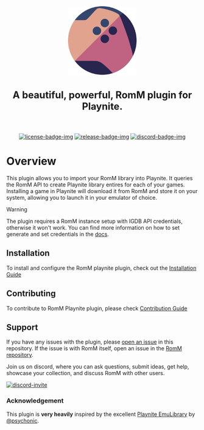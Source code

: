 <!-- trunk-ignore-all(markdownlint/MD033) -->
<!-- trunk-ignore(markdownlint/MD041) -->
<div align="center">

  <img src=".github/resources/isotipo.png" height="180px" width="auto" alt="romm-muos logo">
    <h3 style="font-size: 25px;">
    A beautiful, powerful, RomM plugin for Playnite.
  </h3>

<br>

[![license-badge-img]][license-badge]
[![release-badge-img]][release-badge]
[![discord-badge-img]][discord-badge]

<!-- [![wiki-badge-img]][wiki] -->

  </div>
</div>

# Overview

This plugin allows you to import your RomM library into Playnite. It queries the RomM API to create Playnite library entires for each of your games. Installing a game in Playnite will download it from RomM and store it on your system, allowing you to launch it in your emulator of choice.

> [!WARNING]
> The plugin requires a RomM instance setup with IGDB API credentials, otherwise it won't work. You can find more information on how to set generate and set credentials in the [docs](https://docs.romm.app/latest/Getting-Started/Generate-API-Keys/).

## Installation

To install and configure the RomM playnite plugin, check out the [Installation Guide][docs-installation-guide]

## Contributing

To contribute to RomM Playnite plugin, please check [Contribution Guide](./CONTRIBUTING.md)

## Support

If you have any issues with the plugin, please [open an issue](https://github.com/rommapp/playnite-plugin/issues/new) in this repository. If the issue is with RomM itself, open an issue in the [RomM repository](https://github.com/rommapp/romm/issues/new/choose).

Join us on discord, where you can ask questions, submit ideas, get help, showcase your collection, and discuss RomM with other users.

[![discord-invite]][discord-invite-url]

### Acknowledgement

This plugin is **very heavily** inspired by the excellent [Playnite EmuLibrary](https://github.com/psychonic/Playnite-EmuLibrary) by [@psychonic](https://github.com/psychonic).

<!-- Badges -->

[license-badge-img]: https://img.shields.io/github/license/rommapp/playnite-plugin?style=for-the-badge&color=a32d2a&kill_cache=2
[license-badge]: LICENSE
[release-badge-img]: https://img.shields.io/github/v/release/rommapp/playnite-plugin?style=for-the-badge&kill_cache=2
[release-badge]: https://github.com/rommapp/playnite-plugin/releases
[discord-badge-img]: https://img.shields.io/badge/discord-7289da?style=for-the-badge
[discord-badge]: https://discord.gg/P5HtHnhUDH

<!-- Links -->

[docs-installation-guide]: https://docs.romm.app/latest/Integrations/Playnite-plugin/
[discord-invite]: https://invidget.switchblade.xyz/P5HtHnhUDH
[discord-invite-url]: https://discord.gg/P5HtHnhUDH
